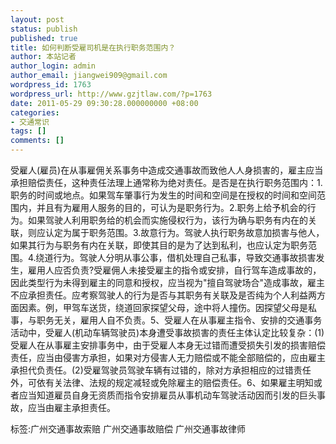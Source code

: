 ```yaml
---
layout: post
status: publish
published: true
title: 如何判断受雇司机是在执行职务范围内？
author: 本站记者
author_login: admin
author_email: jiangwei909@gmail.com
wordpress_id: 1763
wordpress_url: http://www.gzjtlaw.com/?p=1763
date: 2011-05-29 09:30:28.000000000 +08:00
categories:
- 交通常识
tags: []
comments: []
---
```

受雇人(雇员)在从事雇佣关系事务中造成交通事故而致他人人身损害的，雇主应当承担赔偿责任，这种责任法理上通常称为绝对责任。是否是在执行职务范围内：1.职务的时间或地点。如果驾车肇事行为发生的时间和空间是在授权的时间和空间范围内，并且有为雇用人服务的目的，可认为是职务行为。2.职务上给予机会的行为。如果驾驶人利用职务给的机会而实施侵权行为，该行为确与职务有内在的关联，则应认定为属于职务范围。3.故意行为。驾驶人执行职务故意加损害与他人，如果其行为与职务有内在关联，即使其目的是为了达到私利，也应认定为职务范围。4.绕道行为。驾驶人分明从事公事，借机处理自己私事，导致交通事故损害发生，雇用人应否负责?受雇佣人未接受雇主的指令或安排，自行驾车造成事故的，因此类型行为未得到雇主的同意和授权，应当视为"擅自驾驶场合"造成事故，雇主不应承担责任。应考察驾驶人的行为是否与其职务有关联及是否纯为个人利益两方面因素。例，甲驾车送货，绕道回家探望父母，途中将人撞伤。因探望父母是私事，与职务无关，雇用人自不负责。5、受雇人在从事雇主指令、安排的交通事务活动中，受雇人(机动车辆驾驶员)本身遭受事故损害的责任主体认定比较复杂：(1)受雇人在从事雇主安排事务中，由于受雇人本身无过错而遭受损失引发的损害赔偿责任，应当由侵害方承担，如果对方侵害人无力赔偿或不能全部赔偿的，应由雇主承担代负责任。(2)受雇驾驶员驾驶车辆有过错的，除对方承担相应的过错责任外，可依有关法律、法规的规定减轻或免除雇主的赔偿责任。6、如果雇主明知或者应当知道雇员自身无资质而指令安排雇员从事机动车驾驶活动因而引发的巨头事故，应当由雇主承担责任。标签:广州交通事故索赔 广州交通事故赔偿 广州交通事故律师
